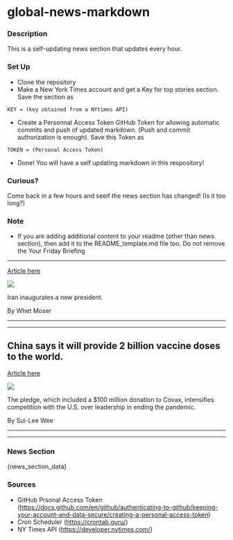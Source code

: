 # global-news-markdown

### Description 
This is a self-updating news section that updates every hour.

### Set Up 
* Clone the repository
* Make a New York Times account and get a Key for top stories section. Save the section as 
 ```
 KEY = (key obtained from a NYtimes API)
 ```
*  Create a Personnal Access Token GitHub Token for allowing automatic commits and push of updated markdown. (Push and commit authorization is enough). Save this Token as 
```
TOKEN = (Personal Access Token)
```
* Done! You will have a self updating markdown in this respository!

### Curious?
Come back in a few hours and seeif the news section has changed! (Is it too long?)

### Note
* If you are adding additional content to your readme (other than news section), then add it to the README_template.md file too. Do not remove the Your Friday Briefing
--------------------

[Article here](https://www.nytimes.com/2021/08/05/briefing/iran-president-greek-fires-olympics.html)

[![](https://static01.nyt.com/images/2021/08/05/world/06am-briefing-iran/merlin_192793317_bd18e4f6-cea1-4912-8e61-89e17f72ef51-superJumbo.jpg)](https://www.nytimes.com/2021/08/05/briefing/iran-president-greek-fires-olympics.html)

Iran inaugurates a new president.

By Whet Moser

* * *

* * *

China says it will provide 2 billion vaccine doses to the world.
----------------------------------------------------------------

[Article here](https://www.nytimes.com/2021/08/06/world/china-vaccine-donations-2-billion.html)

[![](https://static01.nyt.com/images/2021/08/06/world/06virus-briefing-china-donate/merlin_191663148_753aa699-6aee-4cb2-b65f-85402ff2b7a5-superJumbo.jpg)](https://www.nytimes.com/2021/08/06/world/china-vaccine-donations-2-billion.html)

The pledge, which included a $100 million donation to Covax, intensifies competition with the U.S. over leadership in ending the pandemic.

By Sui-Lee Wee

* * *

* * *

### News Section 
{news_section_data}


### Sources 
* GitHub Prsonal Access Token (https://docs.github.com/en/github/authenticating-to-github/keeping-your-account-and-data-secure/creating-a-personal-access-token)
* Cron Scheduler (https://crontab.guru/)
* NY Times API (https://developer.nytimes.com/)
